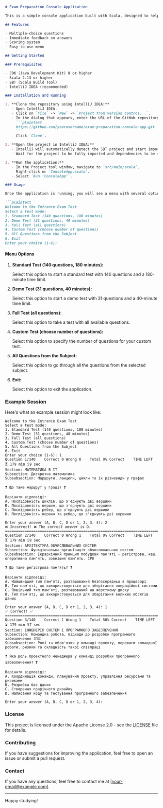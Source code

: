 
```markdown
# Exam Preparation Console Application

This is a simple console application built with Scala, designed to help students prepare for exams by providing multiple-choice questions and immediate feedback.

## Features

- Multiple-choice questions
- Immediate feedback on answers
- Scoring system
- Easy-to-use menu

## Getting Started

### Prerequisites

- JDK (Java Development Kit) 8 or higher
- Scala 2.13 or higher
- SBT (Scala Build Tool)
- IntelliJ IDEA (recommended)

### Installation and Running

1. **Clone the repository using IntelliJ IDEA:**
   - Open IntelliJ IDEA.
   - Click on `File` -> `New` -> `Project from Version Control...`.
   - In the dialog that appears, enter the URL of the GitHub repository:
     ```plaintext
     https://github.com/yourusername/exam-preparation-console-app.git
     ```
   - Click `Clone`.

2. **Open the project in IntelliJ IDEA:**
   - IntelliJ will automatically detect the SBT project and start importing it.
   - Wait for the project to be fully imported and dependencies to be resolved.

3. **Run the application:**
   - In the Project tool window, navigate to `src/main/scala`.
   - Right-click on `ConsoleApp.scala`.
   - Select `Run 'ConsoleApp'`.

### Usage

Once the application is running, you will see a menu with several options:

```plaintext
Welcome to the Entrance Exam Test
Select a test mode:
1. Standard Test (140 questions, 180 minutes)
2. Demo Test (31 questions, 40 minutes)
3. Full Test (all questions)
4. Custom Test (choose number of questions)
5. All Questions from the Subject
6. Exit
Enter your choice (1-6):
```

#### Menu Options

1. **Standard Test (140 questions, 180 minutes):**

   Select this option to start a standard test with 140 questions and a 180-minute time limit.

2. **Demo Test (31 questions, 40 minutes):**

   Select this option to start a demo test with 31 questions and a 40-minute time limit.

3. **Full Test (all questions):**

   Select this option to take a test with all available questions.

4. **Custom Test (choose number of questions):**

   Select this option to specify the number of questions for your custom test.

5. **All Questions from the Subject:**

   Select this option to go through all the questions from the selected subject.

6. **Exit:**

   Select this option to exit the application.

### Example Session

Here's what an example session might look like:

```plaintext
Welcome to the Entrance Exam Test
Select a test mode:
1. Standard Test (140 questions, 180 minutes)
2. Demo Test (31 questions, 40 minutes)
3. Full Test (all questions)
4. Custom Test (choose number of questions)
5. All Questions from the Subject
6. Exit
Enter your choice (1-6): 1
Question 1/140    Correct 0 Wrong 0    Total 0% Correct    TIME LEFT  ⏳ 179 min 59 sec
Section: МАТЕМАТИКА В ІТ
Subsection: Дискретна математика
Subsubsection: Маршрути, ланцюги, цикли та їх різновиди у графах

❓ Що таке маршрут у графі? ❓

Варіанти відповіді:
A. Послідовність циклів, що з'єднують дві вершини
B. Послідовність вершин, що з'єднують дві вершини
C. Послідовність ребер, що з'єднують дві вершини
D. Послідовність вершин та ребер, що з'єднують дві вершини

Enter your answer (A, B, C, D or 1, 2, 3, 4): 2
❌ Incorrect! ❌ The correct answer is D.
================================================================================
Question 2/140    Correct 0 Wrong 1    Total 0% Correct    TIME LEFT  ⏳ 179 min 58 sec
Section: АРХІТЕКТУРА ОБЧИСЛЮВАЛЬНИХ СИСТЕМ
Subsection: Функціональна організація обчислювальних систем
Subsubsection: Ієрархічний принцип побудови пам'яті - регістрова, кеш, оперативна пам'ять, зовнішня пам'ять. CPU

❓ Що таке регістрова пам'ять? ❓

Варіанти відповіді:
A. Найшвидший тип пам'яті, розташований безпосередньо в процесорі
B. Тип пам'яті, що використовується для зберігання операційної системи
C. Повільний тип пам'яті, розташований на жорсткому диску
D. Тип пам'яті, що використовується для зберігання великих обсягів даних

Enter your answer (A, B, C, D or 1, 2, 3, 4): 1
✅ Correct! ✅
================================================================================
Question 3/140    Correct 1 Wrong 1    Total 50% Correct    TIME LEFT  ⏳ 179 min 57 sec
Section: ІНЖЕНЕРІЯ СИСТЕМ І ПРОГРАМНОГО ЗАБЕЗПЕЧЕННЯ
Subsection: Командна робота, підходи до розробки програмного забезпечення (ПЗ)
Subsubsection: Ролі та обов'язки у команді проекту, переваги командної роботи, ризики та складність такої співпраці

❓ Яка роль проектного менеджера у команді розробки програмного забезпечення? ❓

Варіанти відповіді:
A. Координація команди, планування проекту, управління ресурсами та ризиками
B. Розробка баз даних
C. Створення графічного дизайну
D. Написання коду та тестування програмного забезпечення

Enter your answer (A, B, C, D or 1, 2, 3, 4):
```

### License

This project is licensed under the Apache License 2.0 - see the [LICENSE](LICENSE) file for details.

### Contributing

If you have suggestions for improving the application, feel free to open an issue or submit a pull request.

### Contact

If you have any questions, feel free to contact me at [your-email@example.com].

---

Happy studying!

